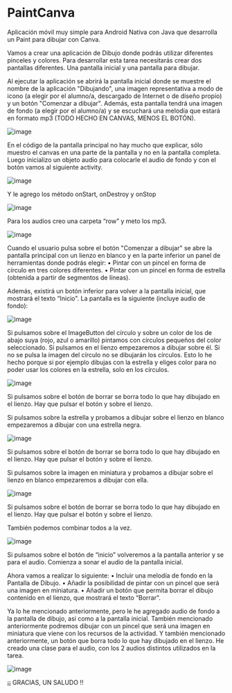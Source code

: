 # PaintCanva
Aplicación móvil muy simple para Android Nativa con Java que desarrolla un Paint para dibujar con Canva.

Vamos a crear una aplicación de Dibujo donde podrás utilizar diferentes pinceles y colores. 
Para desarrollar esta tarea necesitarás crear dos pantallas diferentes. Una pantalla inicial y una pantalla para dibujar.

Al ejecutar la aplicación se abrirá la pantalla inicial donde se muestre el nombre de la aplicación "Dibujando", 
una imagen representativa a modo de icono (a elegir por el alumno/a, descargado de Internet o de diseño propio) y un botón "Comenzar a dibujar".
Además, esta pantalla tendrá una imagen de fondo (a elegir por el alumno/a) y se escuchará una melodía que estará en formato mp3 (TODO HECHO EN CANVAS, MENOS EL
BOTÓN).

![image](https://user-images.githubusercontent.com/100787553/234538513-c6594467-fc9e-433a-a07f-e677024638fc.png)

En el código de la pantalla principal no hay mucho que explicar, sólo muestro el canvas en una parte de la pantalla y no en
la pantalla completa. Luego inicializo un objeto audio para colocarle el audio de fondo y con el
botón vamos al siguiente activity.

![image](https://user-images.githubusercontent.com/100787553/234538234-59eb8925-d453-4c69-9fcd-a62b38f60e8b.png)

Y le agrego los método onStart, onDestroy y onStop

![image](https://user-images.githubusercontent.com/100787553/234538641-e1141e38-631a-41ad-9855-4546249fbb71.png)

Para los audios creo una carpeta “row” y meto los mp3.

![image](https://user-images.githubusercontent.com/100787553/234538694-2f003155-8d60-40f5-923f-bd9a869a304a.png)

Cuando el usuario pulsa sobre el botón "Comenzar a dibujar" se abre la pantalla principal con un lienzo en blanco 
y en la parte inferior un panel de herramientas donde podrás elegir:
  • Pintar con un pincel en forma de círculo en tres colores diferentes.
  • Pintar con un pincel en forma de estrella (obtenida a partir de segmentos de líneas).
  
Además, existirá un botón inferior para volver a la pantalla inicial, que mostrará el texto “Inicio".
La pantalla es la siguiente (incluye audio de fondo):

![image](https://user-images.githubusercontent.com/100787553/234538862-c8864dbf-f000-4035-b2c8-e11ba7dd66c5.png)

Si pulsamos sobre el ImageButton del círculo y sobre un color de los de abajo suya (rojo, azul o amarillo) 
pintamos con círculos pequeños del color seleccionado. Si pulsamos en el lienzo empezaremos a dibujar sobre él. 
Si no se pulsa la imagen del círculo no se dibujarán los círculos. Esto lo he hecho porque si por ejemplo 
dibujas con la estrella y eliges color para no poder usar los colores en la estrella, solo en los círculos.

![image](https://user-images.githubusercontent.com/100787553/234538980-8bc8f78e-e74b-47a9-a7a3-8f362af2d9b0.png)

Si pulsamos sobre el botón de borrar se borra todo lo que hay dibujado en el lienzo.
Hay que pulsar el botón y sobre el lienzo.

Si pulsamos sobre la estrella y probamos a dibujar sobre el lienzo en blanco empezaremos a dibujar con una estrella negra.

![image](https://user-images.githubusercontent.com/100787553/234539096-7380aac9-f108-4666-abc2-f70342728d2d.png)

Si pulsamos sobre el botón de borrar se borra todo lo que hay dibujado en el lienzo. 
Hay que pulsar el botón y sobre el lienzo.

Si pulsamos sobre la imagen en miniatura y probamos a dibujar sobre el lienzo en blanco empezaremos a dibujar con ella.

![image](https://user-images.githubusercontent.com/100787553/234539198-aa89d6d3-acd3-486d-a055-8ed59294d007.png)

Si pulsamos sobre el botón de borrar se borra todo lo que hay dibujado en el lienzo. 
Hay que pulsar el botón y sobre el lienzo.

También podemos combinar todos a la vez.

![image](https://user-images.githubusercontent.com/100787553/234539340-9240c558-782a-4960-bdf9-e401b16ddf4d.png)

Si pulsamos sobre el botón de “inicio” volveremos a la pantalla anterior y se para el audio.
Comienza a sonar el audio de la pantalla inicial.

Ahora vamos a realizar lo siguiente:
  • Incluir una melodía de fondo en la Pantalla de Dibujo.
  • Añadir la posibilidad de pintar con un pincel que será una imagen en miniatura.
  • Añadir un botón que permita borrar el dibujo contenido en el lienzo, que mostrará el texto “Borrar".
  
Ya lo he mencionado anteriormente, pero le he agregado audio de fondo a la pantalla de dibujo, así como a la pantalla inicial. 
También mencionado anteriormente podremos dibujar con un pincel que será una imagen en miniatura 
que viene con los recursos de la actividad. Y también mencionado anteriormente, 
un botón que borra todo lo que hay dibujado en el lienzo. 
He creado una clase para el audio, con los 2 audios distintos utilizados en la tarea.

![image](https://user-images.githubusercontent.com/100787553/234539606-ae48149e-124a-49a8-b4e0-4ca5d2d96fd7.png)

¡¡ GRACIAS, UN SALUDO !!